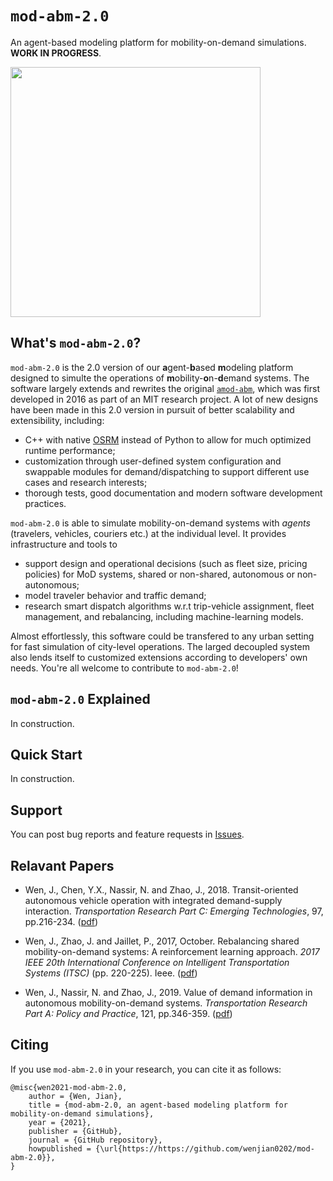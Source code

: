 # `mod-abm-2.0`
An agent-based modeling platform for mobility-on-demand simulations. **WORK IN PROGRESS**.

<img src="https://github.com/wenjian0202/mod-abm-2.0/blob/main/media/demo.gif" width="400">

## What's `mod-abm-2.0`?

`mod-abm-2.0` is the 2.0 version of our **a**gent-**b**ased **m**odeling platform designed to simulte the operations of **m**obility-**o**n-**d**emand systems. The software largely extends and rewrites the original [`amod-abm`](https://github.com/wenjian0202/amod-abm/), which was first developed in 2016 as part of an MIT research project. A lot of new designs have been made in this 2.0 version in pursuit of better scalability and extensibility, including:
- C++ with native [OSRM](https://github.com/Project-OSRM/osrm-backend) instead of Python to allow for much optimized runtime performance;
- customization through user-defined system configuration and swappable modules for demand/dispatching to support different use cases and research interests;
- thorough tests, good documentation and modern software development practices.

`mod-abm-2.0` is able to simulate mobility-on-demand systems with *agents* (travelers, vehicles, couriers etc.) at the individual level. It provides infrastructure and tools to
- support design and operational decisions (such as fleet size, pricing policies) for MoD systems, shared or non-shared, autonomous or non-autonomous;
- model traveler behavior and traffic demand;
- research smart dispatch algorithms w.r.t trip-vehicle assignment, fleet management, and rebalancing, including machine-learning models.

Almost effortlessly, this software could be transfered to any urban setting for fast simulation of city-level operations. The larged decoupled system also lends itself to customized extensions according to developers' own needs. You're all welcome to contribute to `mod-abm-2.0`! 

## `mod-abm-2.0` Explained

In construction.

## Quick Start

In construction.

## Support

You can post bug reports and feature requests in [Issues](https://github.com/wenjian0202/mod-abm-2.0/issues).

## Relavant Papers

- Wen, J., Chen, Y.X., Nassir, N. and Zhao, J., 2018. Transit-oriented autonomous vehicle operation with integrated demand-supply interaction. *Transportation Research Part C: Emerging Technologies*, 97, pp.216-234. ([pdf](https://www.researchgate.net/profile/Jinhua_Zhao8/publication/323791652_Rebalancing_shared_mobility-on-demand_systems_A_reinforcement_learning_approach/links/5d46d8ca299bf1995b645644/Rebalancing-shared-mobility-on-demand-systems-A-reinforcement-learning-approach.pdf))

- Wen, J., Zhao, J. and Jaillet, P., 2017, October. Rebalancing shared mobility-on-demand systems: A reinforcement learning approach. *2017 IEEE 20th International Conference on Intelligent Transportation Systems (ITSC)* (pp. 220-225). Ieee. ([pdf](https://www.researchgate.net/profile/Jinhua_Zhao8/publication/323791652_Rebalancing_shared_mobility-on-demand_systems_A_reinforcement_learning_approach/links/5d46d8ca299bf1995b645644/Rebalancing-shared-mobility-on-demand-systems-A-reinforcement-learning-approach.pdf))

- Wen, J., Nassir, N. and Zhao, J., 2019. Value of demand information in autonomous mobility-on-demand systems. *Transportation Research Part A: Policy and Practice*, 121, pp.346-359. ([pdf](https://dusp.mit.edu/sites/dusp.mit.edu/files/attachments/publications/Value_of_Information.pdf))

## Citing

If you use `mod-abm-2.0` in your research, you can cite it as follows:

```
@misc{wen2021-mod-abm-2.0,
    author = {Wen, Jian},
    title = {mod-abm-2.0, an agent-based modeling platform for mobility-on-demand simulations},
    year = {2021},
    publisher = {GitHub},
    journal = {GitHub repository},
    howpublished = {\url{https://https://github.com/wenjian0202/mod-abm-2.0}},
}
```


